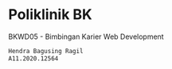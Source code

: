 # Poliklinik BK

BKWD05 - Bimbingan Karier Web Development

```bash
Hendra Bagusing Ragil
A11.2020.12564
```
